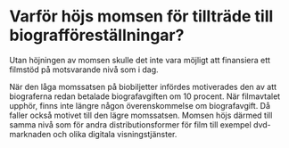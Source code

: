 # Varför höjs momsen för tillträde till biografföreställningar?

Utan höjningen av momsen skulle det inte vara möjligt att finansiera ett filmstöd på motsvarande nivå som i dag.

När den låga momssatsen på biobiljetter infördes motiverades den av att biograferna redan betalade biografavgiften om 10 procent. När filmavtalet upphör, finns inte längre någon överenskommelse om biografavgift. Då faller också motivet till den lägre momssatsen. Momsen höjs därmed till samma nivå som för andra distributionsformer för film till exempel dvd-marknaden och olika digitala visningstjänster.
